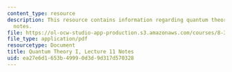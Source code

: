 ```yaml
---
content_type: resource
description: This resource contains information regarding quantum theory I, lecture
  notes.
file: https://ol-ocw-studio-app-production.s3.amazonaws.com/courses/8-321-quantum-theory-i-fall-2017/ea27e6d1653b49990d3d9d317d570328_MIT8_321F17_lec11.pdf
file_type: application/pdf
resourcetype: Document
title: Quantum Theory I, Lecture 11 Notes
uid: ea27e6d1-653b-4999-0d3d-9d317d570328
---
```

